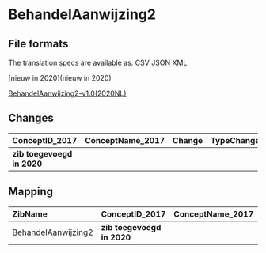 # BehandelAanwijzing2
## File formats

The translation specs are available as: 
[CSV](../csv/BehandelAanwijzing2.csv) [JSON](../json/BehandelAanwijzing2.json) [XML](../xml/BehandelAanwijzing2.xml)



[nieuw in 2020](nieuw in 2020)

[BehandelAanwijzing2-v1.0(2020NL)](https://zibs.nl/wiki/BehandelAanwijzing2-v1.0(2020NL))









## Changes

| ConceptID_2017             | ConceptName_2017   | Change   | TypeChange   | Impact_heen   | TRANSLATIE_spec_heen   | Impact_terug   | TRANSLATIE_spec_terug   | Omschrijving   |
|:---------------------------|:-------------------|:---------|:-------------|:--------------|:-----------------------|:---------------|:------------------------|:---------------|
| **zib toegevoegd in 2020** |                    |          |              |               |                        |                |                         |                |

## Mapping

| ZibName             | ConceptID_2017             | ConceptName_2017   | Codelists_2017   | Change   | ConceptID_2020             | ConceptName_2020   | Codelists_2020   | Bits   | Omschrijving   | TypeChange   | Impact_heen   | TRANSLATIE_spec_heen   | Impact_terug   | TRANSLATIE_spec_terug   |
|:--------------------|:---------------------------|:-------------------|:-----------------|:---------|:---------------------------|:-------------------|:-----------------|:-------|:---------------|:-------------|:--------------|:-----------------------|:---------------|:------------------------|
| BehandelAanwijzing2 | **zib toegevoegd in 2020** |                    |                  |          | **zib toegevoegd in 2020** |                    |                  |        |                |              |               |                        |                |                         |


